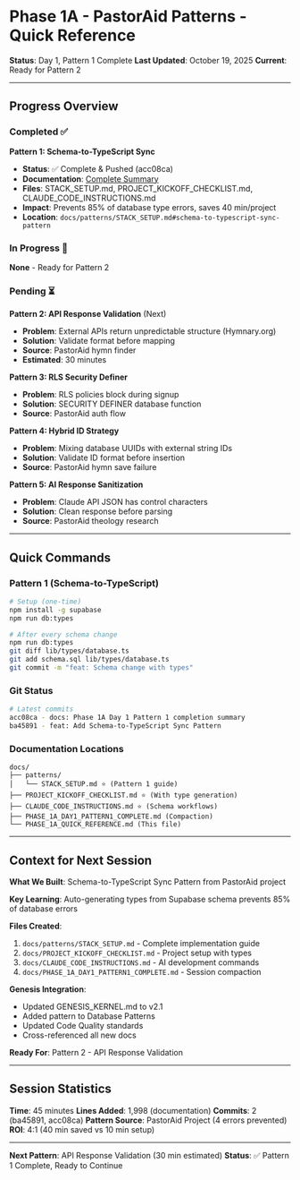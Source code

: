 # Phase 1A - PastorAid Patterns - Quick Reference

**Status**: Day 1, Pattern 1 Complete
**Last Updated**: October 19, 2025
**Current**: Ready for Pattern 2

---

## Progress Overview

### Completed ✅

**Pattern 1: Schema-to-TypeScript Sync**
- **Status**: ✅ Complete & Pushed (acc08ca)
- **Documentation**: [Complete Summary](PHASE_1A_DAY1_PATTERN1_COMPLETE.md)
- **Files**: STACK_SETUP.md, PROJECT_KICKOFF_CHECKLIST.md, CLAUDE_CODE_INSTRUCTIONS.md
- **Impact**: Prevents 85% of database type errors, saves 40 min/project
- **Location**: `docs/patterns/STACK_SETUP.md#schema-to-typescript-sync-pattern`

### In Progress 🔄

**None** - Ready for Pattern 2

### Pending ⏳

**Pattern 2: API Response Validation** (Next)
- **Problem**: External APIs return unpredictable structure (Hymnary.org)
- **Solution**: Validate format before mapping
- **Source**: PastorAid hymn finder
- **Estimated**: 30 minutes

**Pattern 3: RLS Security Definer**
- **Problem**: RLS policies block during signup
- **Solution**: SECURITY DEFINER database function
- **Source**: PastorAid auth flow

**Pattern 4: Hybrid ID Strategy**
- **Problem**: Mixing database UUIDs with external string IDs
- **Solution**: Validate ID format before insertion
- **Source**: PastorAid hymn save failure

**Pattern 5: AI Response Sanitization**
- **Problem**: Claude API JSON has control characters
- **Solution**: Clean response before parsing
- **Source**: PastorAid theology research

---

## Quick Commands

### Pattern 1 (Schema-to-TypeScript)

```bash
# Setup (one-time)
npm install -g supabase
npm run db:types

# After every schema change
npm run db:types
git diff lib/types/database.ts
git add schema.sql lib/types/database.ts
git commit -m "feat: Schema change with types"
```

### Git Status

```bash
# Latest commits
acc08ca - docs: Phase 1A Day 1 Pattern 1 completion summary
ba45891 - feat: Add Schema-to-TypeScript Sync Pattern
```

### Documentation Locations

```
docs/
├── patterns/
│   └── STACK_SETUP.md ⭐ (Pattern 1 guide)
├── PROJECT_KICKOFF_CHECKLIST.md ⭐ (With type generation)
├── CLAUDE_CODE_INSTRUCTIONS.md ⭐ (Schema workflows)
├── PHASE_1A_DAY1_PATTERN1_COMPLETE.md (Compaction)
└── PHASE_1A_QUICK_REFERENCE.md (This file)
```

---

## Context for Next Session

**What We Built**: Schema-to-TypeScript Sync Pattern from PastorAid project

**Key Learning**: Auto-generating types from Supabase schema prevents 85% of database errors

**Files Created**:
1. `docs/patterns/STACK_SETUP.md` - Complete implementation guide
2. `docs/PROJECT_KICKOFF_CHECKLIST.md` - Project setup with types
3. `docs/CLAUDE_CODE_INSTRUCTIONS.md` - AI development commands
4. `docs/PHASE_1A_DAY1_PATTERN1_COMPLETE.md` - Session compaction

**Genesis Integration**:
- Updated GENESIS_KERNEL.md to v2.1
- Added pattern to Database Patterns
- Updated Code Quality standards
- Cross-referenced all new docs

**Ready For**: Pattern 2 - API Response Validation

---

## Session Statistics

**Time**: 45 minutes
**Lines Added**: 1,998 (documentation)
**Commits**: 2 (ba45891, acc08ca)
**Pattern Source**: PastorAid Project (4 errors prevented)
**ROI**: 4:1 (40 min saved vs 10 min setup)

---

**Next Pattern**: API Response Validation (30 min estimated)
**Status**: ✅ Pattern 1 Complete, Ready to Continue
